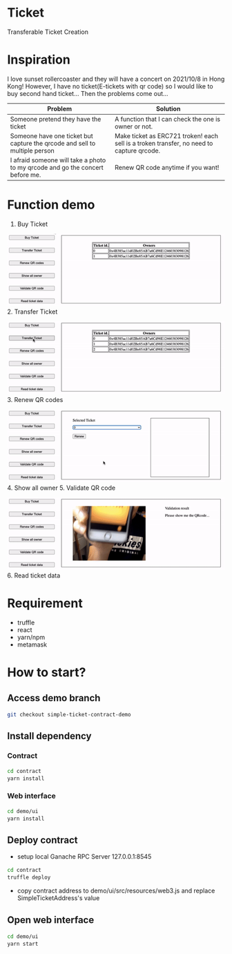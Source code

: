# Ticket
Transferable Ticket Creation

# Inspiration
I love sunset rollercoaster and they will have a concert on 2021/10/8 in Hong Kong! However, I have no ticket(E-tickets with qr code) so I would like to buy second hand ticket... Then the problems come out...

| Problem  | Solution |
| ------------- | ------------- |
| Someone pretend they have the ticket  | A function that I can check the one is owner or not.  |
| Someone have one ticket but capture the qrcode and sell to multiple person  | Make ticket as ERC721 troken! each sell is a troken transfer, no need to capture qrcode.  |
|  I afraid someone will take a photo to my qrcode and go the concert before me. | Renew QR code anytime if you want! |

# Function demo
1. Buy Ticket  

![Buy Ticket](https://github.com/15077693d/Ticket/blob/simple-ticket-contract-demo/documents/buy_ticket.gif)
2. Transfer Ticket

![transfer_ticket](https://github.com/15077693d/Ticket/blob/simple-ticket-contract-demo/documents/transfer_ticket.gif)
3. Renew QR codes

![renew_qrcode](https://github.com/15077693d/Ticket/blob/simple-ticket-contract-demo/documents/renew_qrcode.gif)
4. Show all owner 
5. Validate QR code

![correct_result](https://github.com/15077693d/Ticket/blob/simple-ticket-contract-demo/documents/correct_result.gif)
6. Read ticket data

# Requirement
- truffle
- react
- yarn/npm
- metamask

# How to start?

## Access demo branch
```bash
git checkout simple-ticket-contract-demo
```

## Install dependency
### Contract
```bash
cd contract
yarn install
```
### Web interface
```bash
cd demo/ui
yarn install
```

## Deploy contract
- setup local Ganache RPC Server 127.0.0.1:8545
```bash
cd contract
truffle deploy
```
- copy contract address to demo/ui/src/resources/web3.js and replace SimpleTicketAddress's value

## Open web interface
```bash
cd demo/ui
yarn start
```
